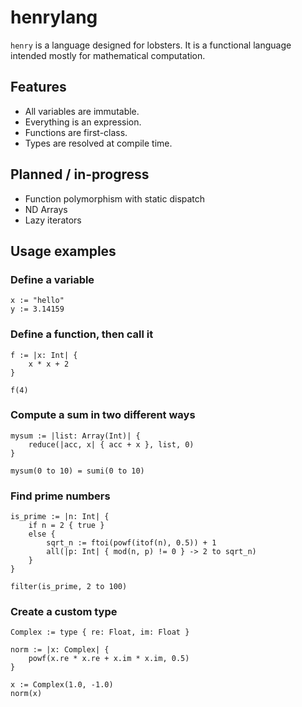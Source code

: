 # henrylang

`henry` is a language designed for lobsters. It is a functional language intended mostly for mathematical computation.

## Features

- All variables are immutable.
- Everything is an expression.
- Functions are first-class.
- Types are resolved at compile time.

## Planned / in-progress

- Function polymorphism with static dispatch
- ND Arrays
- Lazy iterators

## Usage examples

### Define a variable
```
x := "hello"
y := 3.14159
```

### Define a function, then call it
```
f := |x: Int| {
    x * x + 2
}

f(4)
```

### Compute a sum in two different ways
```
mysum := |list: Array(Int)| {
    reduce(|acc, x| { acc + x }, list, 0)
}

mysum(0 to 10) = sumi(0 to 10)
```

### Find prime numbers
```
is_prime := |n: Int| {
    if n = 2 { true }
    else {
        sqrt_n := ftoi(powf(itof(n), 0.5)) + 1
        all(|p: Int| { mod(n, p) != 0 } -> 2 to sqrt_n)
    }
}

filter(is_prime, 2 to 100)
```

### Create a custom type
```
Complex := type { re: Float, im: Float }

norm := |x: Complex| {
    powf(x.re * x.re + x.im * x.im, 0.5)
}

x := Complex(1.0, -1.0)
norm(x)
```
